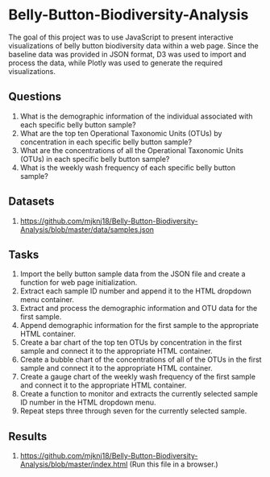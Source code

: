 # Belly-Button-Biodiversity-Analysis

The goal of this project was to use JavaScript to present interactive visualizations of belly button biodiversity data within a web page. Since the baseline data was provided in JSON format, D3 was used to import and process the data, while Plotly was used to generate the required visualizations.

## Questions

1. What is the demographic information of the individual associated with each specific belly button sample?
2. What are the top ten Operational Taxonomic Units (OTUs) by concentration in each specific belly button sample?
3. What are the concentrations of all the Operational Taxonomic Units (OTUs) in each specific belly button sample?
4. What is the weekly wash frequency of each specific belly button sample?

## Datasets

1. https://github.com/mjknj18/Belly-Button-Biodiversity-Analysis/blob/master/data/samples.json

## Tasks

1. Import the belly button sample data from the JSON file and create a function for web page initialization.
2. Extract each sample ID number and append it to the HTML dropdown menu container.
3. Extract and process the demographic information and OTU data for the first sample.
4. Append demographic information for the first sample to the appropriate HTML container.
5. Create a bar chart of the top ten OTUs by concentration in the first sample and connect it to the appropriate HTML container.
6. Create a bubble chart of the concentrations of all of the OTUs in the first sample and connect it to the appropriate HTML container.
7. Create a gauge chart of the weekly wash frequency of the first sample and connect it to the appropriate HTML container.
8. Create a function to monitor and extracts the currently selected sample ID number in the HTML dropdown menu.
9. Repeat steps three through seven for the currently selected sample.

## Results

1. https://github.com/mjknj18/Belly-Button-Biodiversity-Analysis/blob/master/index.html (Run this file in a browser.)